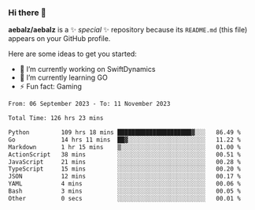 ### Hi there 👋

**aebalz/aebalz** is a ✨ _special_ ✨ repository because its `README.md` (this file) appears on your GitHub profile.

Here are some ideas to get you started:

- 🔭 I’m currently working on SwiftDynamics
- 🌱 I’m currently learning GO
-  ⚡ Fun fact: Gaming
  
  <!--
- 👯 I’m looking to collaborate on ...
- 🤔 I’m looking for help with ...
- 💬 Ask me about ...
- 📫 How to reach me: ...
- 😄 Pronouns: ...
-->

<!--START_SECTION:waka-->

```txt
From: 06 September 2023 - To: 11 November 2023

Total Time: 126 hrs 23 mins

Python         109 hrs 18 mins █████████████████████▓░░░   86.49 %
Go             14 hrs 11 mins  ██▓░░░░░░░░░░░░░░░░░░░░░░   11.22 %
Markdown       1 hr 15 mins    ▒░░░░░░░░░░░░░░░░░░░░░░░░   01.00 %
ActionScript   38 mins         ░░░░░░░░░░░░░░░░░░░░░░░░░   00.51 %
JavaScript     21 mins         ░░░░░░░░░░░░░░░░░░░░░░░░░   00.28 %
TypeScript     15 mins         ░░░░░░░░░░░░░░░░░░░░░░░░░   00.20 %
JSON           12 mins         ░░░░░░░░░░░░░░░░░░░░░░░░░   00.17 %
YAML           4 mins          ░░░░░░░░░░░░░░░░░░░░░░░░░   00.06 %
Bash           3 mins          ░░░░░░░░░░░░░░░░░░░░░░░░░   00.05 %
Other          0 secs          ░░░░░░░░░░░░░░░░░░░░░░░░░   00.01 %
```

<!--END_SECTION:waka-->

